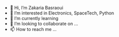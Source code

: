 - 👋 Hi, I’m Zakaria Basraoui
- 👀 I’m interested in Electronics, SpaceTech, Python
- 🌱 I’m currently learning 
- 💞️ I’m looking to collaborate on ...
- 📫 How to reach me ...

<!---
Zakariabs/Zakariabs is a ✨ special ✨ repository because its `README.md` (this file) appears on your GitHub profile.
You can click the Preview link to take a look at your changes.
--->
